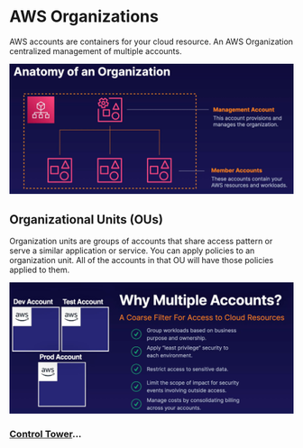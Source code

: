# AWS Organizations

AWS accounts are containers for your cloud resource. An AWS Organization centralized management of multiple accounts.

![AWS Organizations](../../assets/aws-organizations-anatomy.png)

## Organizational Units (OUs)

Organization units are groups of accounts that share access pattern or serve a similar application or service. You can apply policies to an organization unit. All of the accounts in that OU will have those policies applied to them.

![AWS Accounts](../../assets/aws-orgs-multiple-accounts.png)

### [Control Tower](../aws-control-tower/README.md)...

